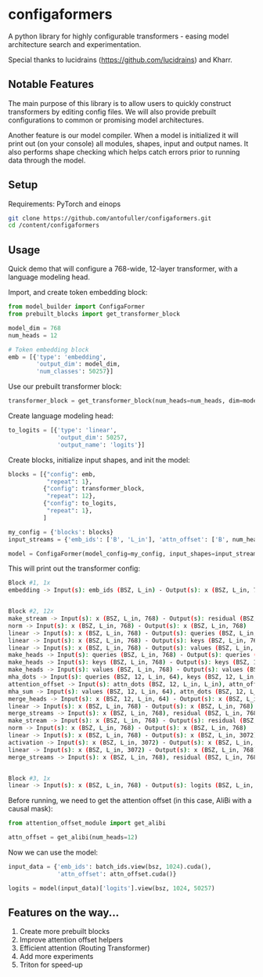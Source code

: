 # configaformers
A python library for highly configurable transformers - easing model architecture search and experimentation.

Special thanks to lucidrains (https://github.com/lucidrains) and Kharr.

## Notable Features
The main purpose of this library is to allow users to quickly construct transformers by editing config files. We will also provide prebuilt configurations to common or promising model architectures.

Another feature is our model compiler. When a model is initialized it will print out (on your console) all modules, shapes, input and output names. It also performs shape checking which helps catch errors prior to running data through the model.

## Setup
Requirements: PyTorch and einops
```bash
git clone https://github.com/antofuller/configaformers.git
cd /content/configaformers
```

## Usage
Quick demo that will configure a 768-wide, 12-layer transformer, with a language modeling head.

Import, and create token embedding block:

```python
from model_builder import ConfigaFormer
from prebuilt_blocks import get_transformer_block

model_dim = 768
num_heads = 12

# Token embedding block
emb = [{'type': 'embedding',
        'output_dim': model_dim,
        'num_classes': 50257}]
```

Use our prebuilt transformer block:

```python
transformer_block = get_transformer_block(num_heads=num_heads, dim=model_dim)
```

Create language modeling head:

```python
to_logits = [{'type': 'linear',
              'output_dim': 50257,
              'output_name': 'logits'}]
```

Create blocks, initialize input shapes, and init the model:

```python
blocks = [{"config": emb,
           "repeat": 1},
          {"config": transformer_block,
           "repeat": 12},
          {"config": to_logits,
           "repeat": 1},
          ]

my_config = {'blocks': blocks}
input_streams = {'emb_ids': ['B', 'L_in'], 'attn_offset': ['B', num_heads, 'L_in', 'L_in'],}

model = ConfigaFormer(model_config=my_config, input_shapes=input_streams).cuda()
```

This will print out the transformer config:

```bash
Block #1, 1x
embedding -> Input(s): emb_ids (BSZ, L_in) - Output(s): x (BSZ, L_in, 768)


Block #2, 12x
make_stream -> Input(s): x (BSZ, L_in, 768) - Output(s): residual (BSZ, L_in, 768)
norm -> Input(s): x (BSZ, L_in, 768) - Output(s): x (BSZ, L_in, 768)
linear -> Input(s): x (BSZ, L_in, 768) - Output(s): queries (BSZ, L_in, 768)
linear -> Input(s): x (BSZ, L_in, 768) - Output(s): keys (BSZ, L_in, 768)
linear -> Input(s): x (BSZ, L_in, 768) - Output(s): values (BSZ, L_in, 768)
make_heads -> Input(s): queries (BSZ, L_in, 768) - Output(s): queries (BSZ, 12, L_in, 64)
make_heads -> Input(s): keys (BSZ, L_in, 768) - Output(s): keys (BSZ, 12, L_in, 64)
make_heads -> Input(s): values (BSZ, L_in, 768) - Output(s): values (BSZ, 12, L_in, 64)
mha_dots -> Input(s): queries (BSZ, 12, L_in, 64), keys (BSZ, 12, L_in, 64) - Output(s): attn_dots (BSZ, 12, L_in, L_in)
attention_offset -> Input(s): attn_dots (BSZ, 12, L_in, L_in), attn_offset (BSZ, 12, L_in, L_in) - Output(s): attn_dots (BSZ, 12, L_in, L_in)
mha_sum -> Input(s): values (BSZ, 12, L_in, 64), attn_dots (BSZ, 12, L_in, L_in) - Output(s): x (BSZ, 12, L_in, 64)
merge_heads -> Input(s): x (BSZ, 12, L_in, 64) - Output(s): x (BSZ, L_in, 768)
linear -> Input(s): x (BSZ, L_in, 768) - Output(s): x (BSZ, L_in, 768)
merge_streams -> Input(s): x (BSZ, L_in, 768), residual (BSZ, L_in, 768) - Output(s): x (BSZ, L_in, 768)
make_stream -> Input(s): x (BSZ, L_in, 768) - Output(s): residual (BSZ, L_in, 768)
norm -> Input(s): x (BSZ, L_in, 768) - Output(s): x (BSZ, L_in, 768)
linear -> Input(s): x (BSZ, L_in, 768) - Output(s): x (BSZ, L_in, 3072)
activation -> Input(s): x (BSZ, L_in, 3072) - Output(s): x (BSZ, L_in, 3072)
linear -> Input(s): x (BSZ, L_in, 3072) - Output(s): x (BSZ, L_in, 768)
merge_streams -> Input(s): x (BSZ, L_in, 768), residual (BSZ, L_in, 768) - Output(s): x (BSZ, L_in, 768)


Block #3, 1x
linear -> Input(s): x (BSZ, L_in, 768) - Output(s): logits (BSZ, L_in, 50257)
```

Before running, we need to get the attention offset (in this case, AliBi with a causal mask):

```python
from attention_offset_module import get_alibi

attn_offset = get_alibi(num_heads=12)
```

Now we can use the model:

```python
input_data = {'emb_ids': batch_ids.view(bsz, 1024).cuda(),
              'attn_offset': attn_offset.cuda()}

logits = model(input_data)['logits'].view(bsz, 1024, 50257)
```

## Features on the way...
1. Create more prebuilt blocks
2. Improve attention offset helpers
3. Efficient attention (Routing Transformer)
4. Add more experiments
5. Triton for speed-up